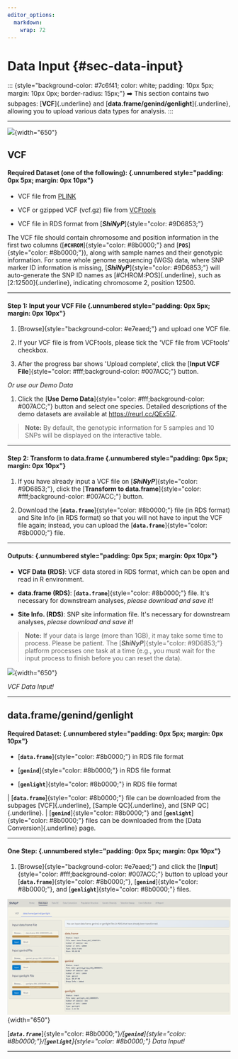 ```yaml
---
editor_options: 
  markdown: 
    wrap: 72
---
```


# Data Input {#sec-data-input}

::: {style="background-color: #7c6f41; color: white; padding: 10px 5px; margin: 10px 0px; border-radius: 15px;"}
➡️ This section contains two subpages: [**VCF**]{.underline} and
[**data.frame/genind/genlight**]{.underline}, allowing you to upload
various data types for analysis.
:::

------------------------------------------------------------------------

![](images/Supp.%20Fig.%201-5_頁面_1.jpg){width="650"}

## VCF

#### Required Dataset (one of the following): {.unnumbered style="padding: 0px 5px; margin: 0px 10px"}

-   VCF file from
    <a href="https://www.cog-genomics.org/plink/1.9/input" target="_blank">PLINK</a>

-   VCF or gzipped VCF (vcf.gz) file from
    <a href="https://vcftools.sourceforge.net/man_latest.html" target="_blank">VCFtools</a>

-   VCF file in RDS format from [***ShiNyP***]{style="color: #9D6853;"}

The VCF file should contain chromosome and position information in the
first two columns ([**`#CHROM`**]{style="color: #8b0000;"} and
[**`POS`**]{style="color: #8b0000;"}), along with sample names and their
genotypic information. For some whole genome sequencing (WGS) data,
where SNP marker ID information is missing,
[***ShiNyP***]{style="color: #9D6853;"} will auto-generate the SNP ID
names as [#CHROM:POS]{.underline}, such as [2:12500]{.underline},
indicating chromosome 2, position 12500.

------------------------------------------------------------------------

#### Step 1: Input your VCF File {.unnumbered style="padding: 0px 5px; margin: 0px 10px"}

1.  [Browse]{style="background-color: #e7eaed;"} and upload one VCF
    file.

2.  If your VCF file is from VCFtools, please tick the 'VCF file from
    VCFtools' checkbox.

3.  After the progress bar shows 'Upload complete', click the [**Input
    VCF File**]{style="color: #fff;background-color: #007ACC;"} button.

*Or use our Demo Data*

1.  Click the [**Use Demo
    Data**]{style="color: #fff;background-color: #007ACC;"} button and
    select one species. Detailed descriptions of the demo datasets are
    available at
    <a href="https://reurl.cc/QEx5lZ" target="_blank">https://reurl.cc/QEx5lZ</a>.

> **Note:** By default, the genotypic information for 5 samples and 10
> SNPs will be displayed on the interactive table.

------------------------------------------------------------------------

#### Step 2: Transform to data.frame {.unnumbered style="padding: 0px 5px; margin: 0px 10px"}

1.  If you have already input a VCF file on
    [***ShiNyP***]{style="color: #9D6853;"}, click the [**Transform to
    data.frame**]{style="color: #fff;background-color: #007ACC;"}
    button.

2.  Download the [**`data.frame`**]{style="color: #8b0000;"} file (in
    RDS format) and Site Info (in RDS format) so that you will not have
    to input the VCF file again; instead, you can upload the
    [**`data.frame`**]{style="color: #8b0000;"} file.

------------------------------------------------------------------------

#### Outputs: {.unnumbered style="padding: 0px 5px; margin: 0px 10px"}

-   **VCF Data (RDS)**: VCF data stored in RDS format, which can be open
    and read in R environment.

-   **data.frame (RDS)**: [**`data.frame`**]{style="color: #8b0000;"}
    file. It's necessary for downstream analyses, *please download and
    save it!*

-   **Site Info. (RDS)**: SNP site information file. It's necessary for
    downstream analyses, *please download and save it!*

> **Note:** If your data is large (more than 1GB), it may take some time
> to process. Please be patient. The
> [***ShiNyP***]{style="color: #9D6853;"} platform processes one task at
> a time (e.g., you must wait for the input process to finish before you
> can reset the data).

![](images/圖片18.png){width="650"}

*VCF Data Input!*

------------------------------------------------------------------------

## data.frame/genind/genlight

#### Required Dataset: {.unnumbered style="padding: 0px 5px; margin: 0px 10px"}

-   [**`data.frame`**]{style="color: #8b0000;"} in RDS file format

-   [**`genind`**]{style="color: #8b0000;"} in RDS file format

-   [**`genlight`**]{style="color: #8b0000;"} in RDS file format

| [**`data.frame`**]{style="color: #8b0000;"} file can be downloaded from the subpages [VCF]{.underline}, [Sample QC]{.underline}, and [SNP QC]{.underline}.
| [**`genind`**]{style="color: #8b0000;"} and [**`genlight`**]{style="color: #8b0000;"} files can be downloaded from the [Data Conversion]{.underline} page.

------------------------------------------------------------------------

#### **One Step:** {.unnumbered style="padding: 0px 5px; margin: 0px 10px"}

1.  [Browse]{style="background-color: #e7eaed;"} and click the
    [**Input**]{style="color: #fff;background-color: #007ACC;"} button
    to upload your [**`data.frame`**]{style="color: #8b0000;"},
    [**`genind`**]{style="color: #8b0000;"}, and
    [**`genlight`**]{style="color: #8b0000;"} files.

![](images/圖片17.png){width="650"}

[***`data.frame`***]{style="color: #8b0000;"}*/[**`genind`**]{style="color: #8b0000;"}/[**`genlight`**]{style="color: #8b0000;"}
Data Input!*

------------------------------------------------------------------------
